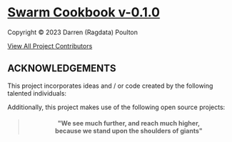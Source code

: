 # [Swarm Cookbook v-0.1.0](https://github.com/ragdata/swarm-cookbook)

Copyright © 2023 Darren (Ragdata) Poulton

[View All Project Contributors](.github/CONTRIBUTORS.md)

## ACKNOWLEDGEMENTS

This project incorporates ideas and / or code created by the following talented individuals:



Additionally, this project makes use of the following open source projects:

<!--[ DEPENDENCIES - START ]-->

<!--[ DEPENDENCIES - END ]-->

> <h4 align="center">"We see much further, and reach much higher,<br />
> because we stand upon the shoulders of giants"</h4>
